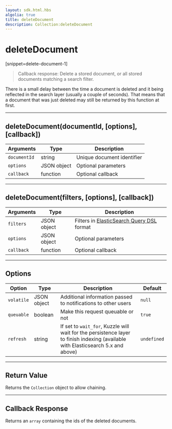 ```yaml
---
layout: sdk.html.hbs
algolia: true
title: deleteDocument
description: Collection:deleteDocument
---
```

  

# deleteDocument
[snippet=delete-document-1]
> Callback response:
Delete a stored document, or all stored documents matching a search filter.

<aside class="notice">
There is a small delay between the time a document is deleted and it being reflected in the search layer (usually a couple of seconds). That means that a document that was just deleted may still be returned by this function at first.
</aside>

---

## deleteDocument(documentId, [options], [callback])

| Arguments | Type | Description |
|---------------|---------|----------------------------------------|
| ``documentId`` | string | Unique document identifier |
| ``options`` | JSON object | Optional parameters |
| ``callback`` | function | Optional callback |

---

## deleteDocument(filters, [options], [callback])

| Arguments | Type | Description |
|---------------|---------|----------------------------------------|
| ``filters`` | JSON object | Filters in [ElasticSearch Query DSL](https://www.elastic.co/guide/en/elasticsearch/reference/5.x/query-dsl.html) format |
| ``options`` | JSON object | Optional parameters |
| ``callback`` | function | Optional callback |

---

## Options

| Option | Type | Description | Default |
|---------------|---------|----------------------------------------|---------|
| ``volatile`` | JSON object | Additional information passed to notifications to other users | ``null`` |
| ``queuable`` | boolean | Make this request queuable or not  | ``true`` |
| ``refresh`` | string | If set to ``wait_for``, Kuzzle will wait for the persistence layer to finish indexing (available with Elasticsearch 5.x and above) | ``undefined`` |

---

## Return Value

Returns the `Collection` object to allow chaining.

---

## Callback Response

Returns an `array` containing the ids of the deleted documents.

